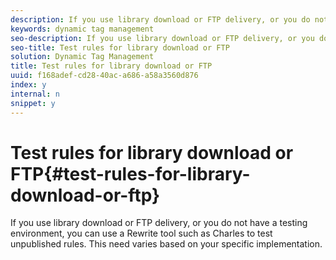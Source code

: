 ```yaml
---
description: If you use library download or FTP delivery, or you do not have a testing environment, you can use a Rewrite tool such as Charles to test unpublished rules. This need varies based on your specific implementation.
keywords: dynamic tag management
seo-description: If you use library download or FTP delivery, or you do not have a testing environment, you can use a Rewrite tool such as Charles to test unpublished rules. This need varies based on your specific implementation.
seo-title: Test rules for library download or FTP
solution: Dynamic Tag Management
title: Test rules for library download or FTP
uuid: f168adef-cd28-40ac-a686-a58a3560d876
index: y
internal: n
snippet: y
---
```


# Test rules for library download or FTP{#test-rules-for-library-download-or-ftp}

If you use library download or FTP delivery, or you do not have a testing environment, you can use a Rewrite tool such as Charles to test unpublished rules. This need varies based on your specific implementation.

